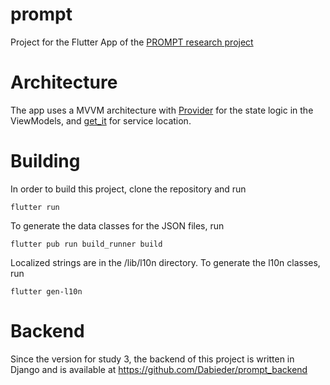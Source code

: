 # prompt

Project for the Flutter App of the [PROMPT research project](https://indilearn.de/en/projects-individualized-support/project-prompt/)

# Architecture

The app uses a MVVM architecture with [Provider](https://pub.dev/packages/provider) for the state logic in the ViewModels, and [get_it](https://pub.dev/packages/get_it) for service location.  

# Building

In order to build this project, clone the repository and run

``flutter run``

To generate the data classes for the JSON files, run

``flutter pub run build_runner build``

Localized strings are in the /lib/l10n directory. To generate the l10n classes, run

``flutter gen-l10n``

# Backend

Since the version for study 3, the backend of this project is written in Django and is available at https://github.com/Dabieder/prompt_backend
